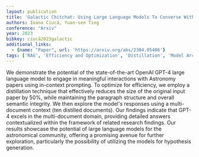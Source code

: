 ```yaml
---
layout: publication
title: 'Galactic Chitchat: Using Large Language Models To Converse With Astronomy Literature'
authors: Ioana Ciucă, Yuan-sen Ting
conference: "Arxiv"
year: 2023
bibkey: ciucă2023galactic
additional_links:
  - {name: "Paper", url: 'https://arxiv.org/abs/2304.05406'}
tags: ['RAG', 'Efficiency and Optimization', 'Distillation', 'Model Architecture', 'Tools', 'GPT', 'Fine-Tuning', 'Prompting', 'Reinforcement Learning']
---
```

We demonstrate the potential of the state-of-the-art OpenAI GPT-4 large
language model to engage in meaningful interactions with Astronomy papers using
in-context prompting. To optimize for efficiency, we employ a distillation
technique that effectively reduces the size of the original input paper by
50%, while maintaining the paragraph structure and overall semantic integrity.
We then explore the model's responses using a multi-document context (ten
distilled documents). Our findings indicate that GPT-4 excels in the
multi-document domain, providing detailed answers contextualized within the
framework of related research findings. Our results showcase the potential of
large language models for the astronomical community, offering a promising
avenue for further exploration, particularly the possibility of utilizing the
models for hypothesis generation.
